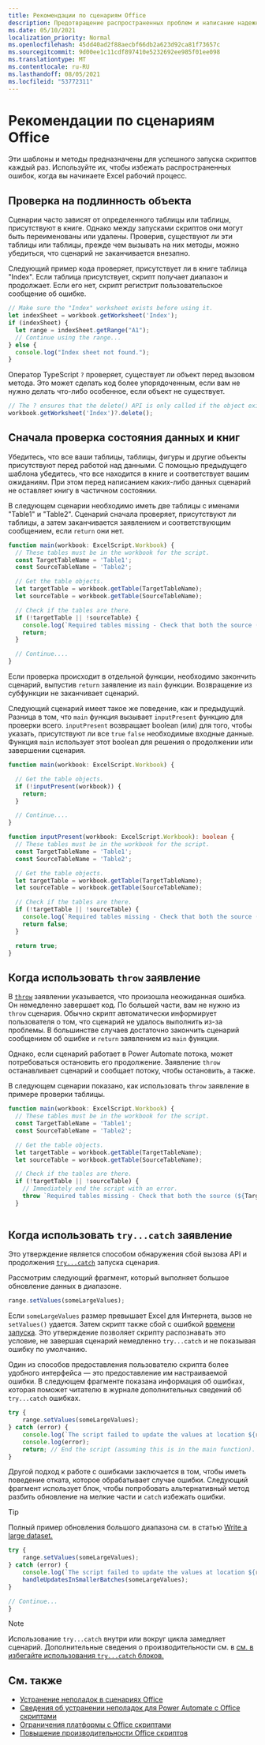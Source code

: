 ```yaml
---
title: Рекомендации по сценариям Office
description: Предотвращение распространенных проблем и написание надежных Office скриптов, которые могут обрабатывать неожиданные входные данные или данные.
ms.date: 05/10/2021
localization_priority: Normal
ms.openlocfilehash: 45dd40ad2f88aecbf66db2a623d92ca81f73657c
ms.sourcegitcommit: 9d00ee1c11cdf897410e5232692ee985f01ee098
ms.translationtype: MT
ms.contentlocale: ru-RU
ms.lasthandoff: 08/05/2021
ms.locfileid: "53772311"
---
```

# <a name="best-practices-in-office-scripts"></a>Рекомендации по сценариям Office

Эти шаблоны и методы предназначены для успешного запуска скриптов каждый раз. Используйте их, чтобы избежать распространенных ошибок, когда вы начинаете Excel рабочий процесс.

## <a name="verify-an-object-is-present"></a>Проверка на подлинность объекта

Сценарии часто зависят от определенного таблицы или таблицы, присутствуют в книге. Однако между запусками скриптов они могут быть переименованы или удалены. Проверив, существуют ли эти таблицы или таблицы, прежде чем вызывать на них методы, можно убедиться, что сценарий не заканчивается внезапно.

Следующий пример кода проверяет, присутствует ли в книге таблица "Index". Если таблица присутствует, скрипт получает диапазон и продолжает. Если его нет, скрипт регистрит пользовательское сообщение об ошибке.

```TypeScript
// Make sure the "Index" worksheet exists before using it.
let indexSheet = workbook.getWorksheet('Index');
if (indexSheet) {
  let range = indexSheet.getRange("A1");
  // Continue using the range...
} else {
  console.log("Index sheet not found.");
}
```

Оператор TypeScript `?` проверяет, существует ли объект перед вызовом метода. Это может сделать код более упорядоченным, если вам не нужно делать что-либо особенное, если объект не существует.

```TypeScript
// The ? ensures that the delete() API is only called if the object exists.
workbook.getWorksheet('Index')?.delete();
```

## <a name="validate-data-and-workbook-state-first"></a>Сначала проверка состояния данных и книг

Убедитесь, что все ваши таблицы, таблицы, фигуры и другие объекты присутствуют перед работой над данными. С помощью предыдущего шаблона убедитесь, что все находится в книге и соответствует вашим ожиданиям. При этом перед написанием каких-либо данных сценарий не оставляет книгу в частичном состоянии.

В следующем сценарии необходимо иметь две таблицы с именами "Table1" и "Table2". Сценарий сначала проверяет, присутствуют ли таблицы, а затем заканчивается заявлением и соответствующим сообщением, если `return` они нет.

```TypeScript
function main(workbook: ExcelScript.Workbook) {
  // These tables must be in the workbook for the script.
  const TargetTableName = 'Table1';
  const SourceTableName = 'Table2';

  // Get the table objects.
  let targetTable = workbook.getTable(TargetTableName);
  let sourceTable = workbook.getTable(SourceTableName);

  // Check if the tables are there.
  if (!targetTable || !sourceTable) {
    console.log(`Required tables missing - Check that both the source (${TargetTableName}) and target (${SourceTableName}) tables are present before running the script.`);
    return;
  }

  // Continue....
}
```

Если проверка происходит в отдельной функции, необходимо закончить сценарий, выпустив `return` заявление из `main` функции. Возвращение из субфункции не заканчивает сценарий.

Следующий сценарий имеет такое же поведение, как и предыдущий. Разница в том, что `main` функция вызывает `inputPresent` функцию для проверки всего. `inputPresent` возвращает boolean (или) для того, чтобы указать, присутствуют ли все `true` `false` необходимые входные данные. Функция `main` использует этот boolean для решения о продолжении или завершении сценария.

```TypeScript
function main(workbook: ExcelScript.Workbook) {

  // Get the table objects.
  if (!inputPresent(workbook)) {
    return;
  }

  // Continue....
}

function inputPresent(workbook: ExcelScript.Workbook): boolean {
  // These tables must be in the workbook for the script.
  const TargetTableName = 'Table1';
  const SourceTableName = 'Table2';

  // Get the table objects.
  let targetTable = workbook.getTable(TargetTableName);
  let sourceTable = workbook.getTable(SourceTableName);

  // Check if the tables are there.
  if (!targetTable || !sourceTable) {
    console.log(`Required tables missing - Check that both the source (${TargetTableName}) and target (${SourceTableName}) tables are present before running the script.`);
    return false;
  }

  return true;
}
```

## <a name="when-to-use-a-throw-statement"></a>Когда использовать `throw` заявление

В [`throw`](https://developer.mozilla.org/docs/web/javascript/reference/statements/throw) заявлении указывается, что произошла неожиданная ошибка. Он немедленно завершает код. По большей части, вам не нужно из `throw` сценария. Обычно скрипт автоматически информирует пользователя о том, что сценарий не удалось выполнить из-за проблемы. В большинстве случаев достаточно закончить сценарий сообщением об ошибке и `return` заявлением из `main` функции.

Однако, если сценарий работает в Power Automate потока, может потребоваться остановить его продолжение. Заявление `throw` останавливает сценарий и сообщает потоку, чтобы остановить, а также.

В следующем сценарии показано, как использовать `throw` заявление в примере проверки таблицы.

```TypeScript
function main(workbook: ExcelScript.Workbook) {
  // These tables must be in the workbook for the script.
  const TargetTableName = 'Table1';
  const SourceTableName = 'Table2';

  // Get the table objects.
  let targetTable = workbook.getTable(TargetTableName);
  let sourceTable = workbook.getTable(SourceTableName);

  // Check if the tables are there.
  if (!targetTable || !sourceTable) {
    // Immediately end the script with an error.
    throw `Required tables missing - Check that both the source (${TargetTableName}) and target (${SourceTableName}) tables are present before running the script.`;
  }
  
```

## <a name="when-to-use-a-trycatch-statement"></a>Когда использовать `try...catch` заявление

Это утверждение является способом обнаружения сбой вызова API и продолжения [`try...catch`](https://developer.mozilla.org/docs/Web/JavaScript/Reference/Statements/try...catch) запуска сценария.

Рассмотрим следующий фрагмент, который выполняет большое обновление данных в диапазоне.

```TypeScript
range.setValues(someLargeValues);
```

Если `someLargeValues` размер превышает Excel для Интернета, вызов не `setValues()` удается. Затем скрипт также сбой с ошибкой [времени запуска](../testing/troubleshooting.md#runtime-errors). Это утверждение позволяет скрипту распознавать это условие, не завершая сценарий немедленно `try...catch` и не показывая ошибку по умолчанию.

Один из способов предоставления пользователю скрипта более удобного интерфейса — это предоставление им настраиваемой ошибки. В следующем фрагменте показана информация об ошибках, которая поможет читателю в журнале дополнительных сведений об `try...catch` ошибках.

```TypeScript
try {
    range.setValues(someLargeValues);
} catch (error) {
    console.log(`The script failed to update the values at location ${range.getAddress()}. Please inspect and run again.`);
    console.log(error);
    return; // End the script (assuming this is in the main function).
}
```

Другой подход к работе с ошибками заключается в том, чтобы иметь поведение отката, которое обрабатывает случае ошибки. Следующий фрагмент использует блок, чтобы попробовать альтернативный метод разбить обновление на мелкие части и `catch` избежать ошибки.

> [!TIP]
> Полный пример обновления большого диапазона см. в статью [Write a large dataset.](../resources/samples/write-large-dataset.md)

```TypeScript
try {
    range.setValues(someLargeValues);
} catch (error) {
    console.log(`The script failed to update the values at location ${range.getAddress()}. Trying a different approach.`);
    handleUpdatesInSmallerBatches(someLargeValues);
}

// Continue...
}
```

> [!NOTE]
> Использование `try...catch` внутри или вокруг цикла замедляет сценарий. Дополнительные сведения о производительности см. в [см. в избегайте использования `try...catch` блоков.](web-client-performance.md#avoid-using-trycatch-blocks-in-or-surrounding-loops)

## <a name="see-also"></a>См. также

- [Устранение неполадок в сценариях Office](../testing/troubleshooting.md)
- [Сведения об устранении неполадок для Power Automate с Office скриптами](../testing/power-automate-troubleshooting.md)
- [Ограничения платформы с Office скриптами](../testing/platform-limits.md)
- [Повышение производительности Office скриптов](web-client-performance.md)
